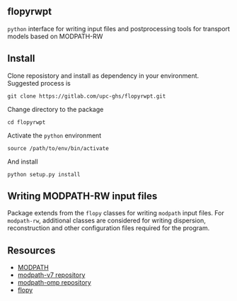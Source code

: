 ## flopyrwpt
`python` interface for writing input files and postprocessing tools for transport models based on MODPATH-RW


## Install

Clone reposistory and install as dependency in your environment. Suggested process is 

``
git clone https://gitlab.com/upc-ghs/flopyrwpt.git
``

Change directory to the package

``
cd flopyrwpt
``

Activate the `python` environment

``
source /path/to/env/bin/activate
``

And install

``
python setup.py install
``


## Writing MODPATH-RW input files

Package extends from the `flopy` classes for writing `modpath` input files. For `modpath-rw`, additional classes are considered for writing dispersion, reconstruction and other configuration files required for the program. 

## Resources

* [MODPATH](https://www.usgs.gov/software/modpath-particle-tracking-model-modflow)
* [modpath-v7 repository](https://github.com/MODFLOW-USGS/modpath-v7)
* [modpath-omp repository](https://github.com/MARSoluT/modpath-omp)
* [flopy](https://github.com/modflowpy/flopy)
